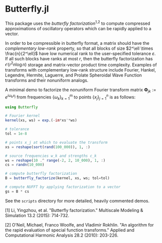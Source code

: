 # Butterfly.jl

This package uses the *butterfly factorization*<sup>1,2</sup> to compute
compressed approximations of oscillatory operators which can be rapidly applied
to a vector. 

In order to be compressible in butterfly format, a matrix should have the
*complementary low-rank* property, so that all blocks of size $2^\ell \times
\frac{n}{2^\ell}$ have low numerical rank to the user-specified tolerance
$\varepsilon$. If all such blocks have ranks at most $r$, then the butterfly
factorization has $\mathcal{O}(r^2n\log n)$ storage and matrix-vector product
time complexity. Examples of transforms with complementary low-rank structure
include Fourier, Hankel, Legendre, Hermite, Laguerre, and Prolate Spheroidal
Wave Function transforms and their nonuniform analogs.

A minimal demo to factorize the nonuniform Fourier transform matrix
$`\mathbf{\Phi}_{jk} := e^{i\omega_k x_j}`$ from frequencies
$`\{\omega_k\}_{k=1}^m`$ to points $`\{x_j\}_{j=1}^n`$ is as follows:
```julia
using Butterfly

# Fourier kernel
kernel(xs, ws) = exp.(-im*xs'*ws)

# tolerance
tol = 1e-8

# points x_j at which to evaluate the transform
xs = reshape(sort(rand(100_000)), 1, :)

# source frequencies w_k and strengths c_k
ws = reshape(10 .^ range(-2, 2, 10_000), 1, :)
cs = randn(10_000)

# compute butterfly factorization
B = butterfly_factorize(kernel, xs, ws; tol=tol)

# compute NUFFT by applying factorization to a vector
gs = B * cs
```
See the `scripts` directory for more detailed, heavily commented demos. 

[1] Li, Yingzhou, et al. "Butterfly factorization." Multiscale Modeling & Simulation 13.2 (2015): 714-732.

[2] O'Neil, Michael, Franco Woolfe, and Vladimir Rokhlin. "An algorithm for the rapid evaluation of special function transforms." Applied and Computational Harmonic Analysis 28.2 (2010): 203-226.

